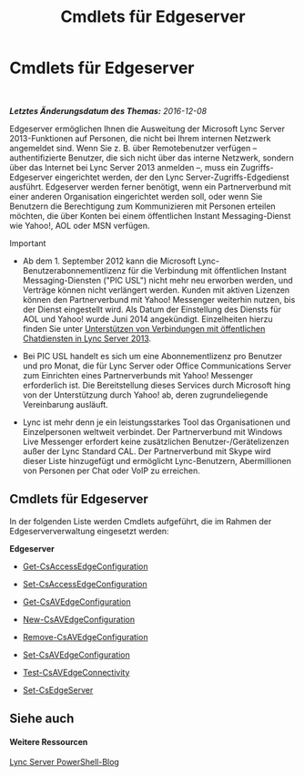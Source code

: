 ﻿---
title: Cmdlets für Edgeserver
TOCTitle: Cmdlets für Edgeserver
ms:assetid: 1a5427f4-a0d1-4652-8135-91333158ffc8
ms:mtpsurl: https://technet.microsoft.com/de-de/library/Gg415635(v=OCS.15)
ms:contentKeyID: 49293330
ms.date: 12/10/2016
mtps_version: v=OCS.15
ms.translationtype: HT
---

# Cmdlets für Edgeserver

 

_**Letztes Änderungsdatum des Themas:** 2016-12-08_

Edgeserver ermöglichen Ihnen die Ausweitung der Microsoft Lync Server 2013-Funktionen auf Personen, die nicht bei Ihrem internen Netzwerk angemeldet sind. Wenn Sie z. B. über Remotebenutzer verfügen – authentifizierte Benutzer, die sich nicht über das interne Netzwerk, sondern über das Internet bei Lync Server 2013 anmelden –, muss ein Zugriffs-Edgeserver eingerichtet werden, der den Lync Server-Zugriffs-Edgedienst ausführt. Edgeserver werden ferner benötigt, wenn ein Partnerverbund mit einer anderen Organisation eingerichtet werden soll, oder wenn Sie Benutzern die Berechtigung zum Kommunizieren mit Personen erteilen möchten, die über Konten bei einem öffentlichen Instant Messaging-Dienst wie Yahoo\!, AOL oder MSN verfügen.


> [!IMPORTANT]
> <UL>
> <LI>
> <P>Ab dem 1. September 2012 kann die Microsoft Lync-Benutzerabonnementlizenz für die Verbindung mit öffentlichen Instant Messaging-Diensten ("PIC USL") nicht mehr neu erworben werden, und Verträge können nicht verlängert werden. Kunden mit aktiven Lizenzen können den Partnerverbund mit Yahoo! Messenger weiterhin nutzen, bis der Dienst eingestellt wird. Als Datum der Einstellung des Diensts für AOL und Yahoo! wurde Juni 2014 angekündigt. Einzelheiten hierzu finden Sie unter <A href="lync-server-2013-support-for-public-instant-messenger-connectivity.md">Unterstützen von Verbindungen mit öffentlichen Chatdiensten in Lync Server 2013</A>.</P>
> <LI>
> <P>Bei PIC&nbsp;USL handelt es sich um eine Abonnementlizenz pro Benutzer und pro Monat, die für Lync&nbsp;Server oder Office&nbsp;Communications&nbsp;Server zum Einrichten eines Partnerverbunds mit Yahoo! Messenger erforderlich ist. Die Bereitstellung dieses Services durch Microsoft hing von der Unterstützung durch Yahoo! ab, deren zugrundeliegende Vereinbarung ausläuft.</P>
> <LI>
> <P>Lync ist mehr denn je ein leistungsstarkes Tool das Organisationen und Einzelpersonen weltweit verbindet. Der Partnerverbund mit Windows Live Messenger erfordert keine zusätzlichen Benutzer-/Gerätelizenzen außer der Lync Standard CAL. Der Partnerverbund mit Skype wird dieser Liste hinzugefügt und ermöglicht Lync-Benutzern, Abermillionen von Personen per Chat oder VoIP zu erreichen.</P></LI></UL>



## Cmdlets für Edgeserver

In der folgenden Liste werden Cmdlets aufgeführt, die im Rahmen der Edgeserververwaltung eingesetzt werden:

**Edgeserver**

  - [Get-CsAccessEdgeConfiguration](get-csaccessedgeconfiguration.md)

  - [Set-CsAccessEdgeConfiguration](set-csaccessedgeconfiguration.md)

  - [Get-CsAVEdgeConfiguration](get-csavedgeconfiguration.md)

  - [New-CsAVEdgeConfiguration](new-csavedgeconfiguration.md)

  - [Remove-CsAVEdgeConfiguration](remove-csavedgeconfiguration.md)

  - [Set-CsAVEdgeConfiguration](set-csavedgeconfiguration.md)

  - [Test-CsAVEdgeConnectivity](test-csavedgeconnectivity.md)

  - [Set-CsEdgeServer](set-csedgeserver.md)

## Siehe auch

#### Weitere Ressourcen

[Lync Server PowerShell-Blog](http://go.microsoft.com/fwlink/?linkid=203150)

